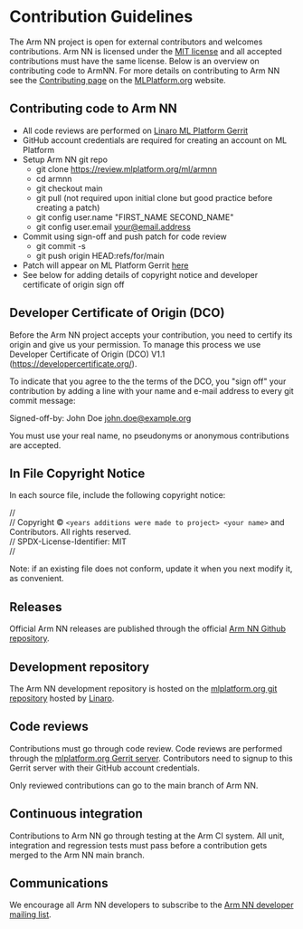 # Contribution Guidelines

The Arm NN project is open for external contributors and welcomes contributions. Arm NN is licensed under the [MIT license](https://spdx.org/licenses/MIT.html) and all accepted contributions must have the same license. Below is an overview on contributing code to ArmNN. For more details on contributing to Arm NN see the [Contributing page](https://mlplatform.org/contributing/) on the [MLPlatform.org](https://mlplatform.org/) website.

## Contributing code to Arm NN

- All code reviews are performed on [Linaro ML Platform Gerrit](https://review.mlplatform.org)
- GitHub account credentials are required for creating an account on ML Platform
- Setup Arm NN git repo
  - git clone https://review.mlplatform.org/ml/armnn
  - cd armnn
  - git checkout main
  - git pull (not required upon initial clone but good practice before creating a patch)
  - git config user.name "FIRST_NAME SECOND_NAME"
  - git config user.email your@email.address
- Commit using sign-off and push patch for code review
  - git commit -s
  - git push origin HEAD:refs/for/main
- Patch will appear on ML Platform Gerrit [here](https://review.mlplatform.org/q/is:open+project:ml/armnn+branch:main)
- See below for adding details of copyright notice and developer certificate
of origin sign off

## Developer Certificate of Origin (DCO)

Before the Arm NN project accepts your contribution, you need to certify its origin and give us your permission.  To manage this process we use Developer Certificate of Origin (DCO) V1.1 (https://developercertificate.org/).

To indicate that you agree to the the terms of the DCO, you "sign off" your contribution by adding a line with your name and e-mail address to every git commit message:

Signed-off-by: John Doe <john.doe@example.org>

You must use your real name, no pseudonyms or anonymous contributions are accepted.

## In File Copyright Notice

In each source file, include the following copyright notice:

//  
// Copyright © `<years additions were made to project> <your name>` and Contributors. All rights reserved.  
// SPDX-License-Identifier: MIT  
//

Note: if an existing file does not conform, update it when you next modify it, as convenient.

## Releases

Official Arm NN releases are published through the official [Arm NN Github repository](https://github.com/ARM-software/armnn).

## Development repository

The Arm NN development repository is hosted on the [mlplatform.org git repository](https://git.mlplatform.org/ml/armnn.git/) hosted by [Linaro](https://www.linaro.org/).

## Code reviews

Contributions must go through code review. Code reviews are performed through the [mlplatform.org Gerrit server](https://review.mlplatform.org). Contributors need to signup to this Gerrit server with their GitHub account
credentials.

Only reviewed contributions can go to the main branch of Arm NN.

## Continuous integration

Contributions to Arm NN go through testing at the Arm CI system. All unit, integration and regression tests must pass before a contribution gets merged to the Arm NN main branch.

## Communications

We encourage all Arm NN developers to subscribe to the [Arm NN developer mailing list](https://lists.linaro.org/mailman3/lists/armnn-dev.lists.linaro.org/).
